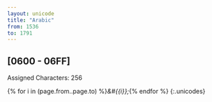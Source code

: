```yaml
---
layout: unicode
title: "Arabic"
from: 1536
to: 1791
---
```


## 	[0600 - 06FF]

Assigned Characters: 256

{% for i in (page.from..page.to) %}<i>&#{{i}};</i>{% endfor %}
{:.unicodes}
